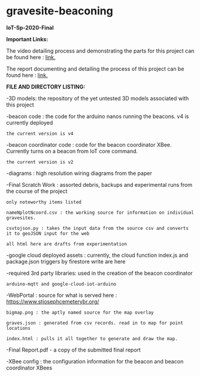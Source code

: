 # gravesite-beaconing
<b>IoT-Sp-2020-Final</b>

<b>Important Links:</b>

The video detailing process and demonstrating the parts for this project can be found here : <a href="https://drive.google.com/file/d/155o_H0zbMqdDoUw9AnUA0LflL79hAfPu/view?usp=sharing"> link.</a>

The report documenting and detailing the process of this project can be found here : <a href = "https://docs.google.com/document/d/17jf9HsJg-zgWmgU-BfE7ktTV50ADjPDQareK2d50IZs/edit?usp=sharing"> link.</a>


<b> FILE AND DIRECTORY LISTING:</b>

-3D models: the repository of the yet untested 3D models associated with this project 

-beacon code : the code for the arduino nanos running the beacons. v4 is currently deployed 

	the current version is v4

-beacon coordinator code : code for the beacon coordinator XBee. Currently turns on a beacon from IoT core command. 

	the current version is v2

-diagrams : high resolution wiring diagrams from the paper 

-Final Scratch Work : assorted debris, backups and experimental runs from the course of the project

	only noteworthy items listed 

	nameNplotNcoord.csv : the working source for information on individual gravesites. 

	csvtojson.py : takes the input data from the source csv and converts it to geoJSON input for the web

	all html here are drafts from experimentation 

-google cloud deployed assets : currently, the cloud function index.js and package.json triggers by firestore write are here 

-required 3rd party libraries: used in the creation of the beacon coordinator

	arduino-mqtt and google-cloud-iot-arduino 

-WebPortal : source for what is served here : https://www.stjosephcemeterybr.org/ 

	bigmap.png : the aptly named source for the map overlay

	graves.json : generated from csv records. read in to map for point locations

	index.html : pulls it all together to generate and draw the map.

-Final Report.pdf - a copy of the submitted final report 

-XBee config : the configuration information for the beacon and beacon coordinator XBees

